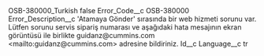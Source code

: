 <?xml version="1.0" encoding="UTF-8"?>
<CustomMetadata xmlns="http://soap.sforce.com/2006/04/metadata" xmlns:xsi="http://www.w3.org/2001/XMLSchema-instance" xmlns:xsd="http://www.w3.org/2001/XMLSchema">
    <label>OSB-380000_Turkish</label>
    <protected>false</protected>
    <values>
        <field>Error_Code__c</field>
        <value xsi:type="xsd:string">OSB-380000</value>
    </values>
    <values>
        <field>Error_Description__c</field>
        <value xsi:type="xsd:string">&apos;Atamaya Gönder&apos; sırasında bir web hizmeti sorunu var. Lütfen sorunu servis sipariş numarası ve aşağıdaki hata mesajının ekran görüntüsü ile birlikte guidanz@cummins.com &lt;mailto:guidanz@cummins.com&gt;  adresine bildiriniz.</value>
    </values>
    <values>
        <field>Id__c</field>
        <value xsi:nil="true"/>
    </values>
    <values>
        <field>Language__c</field>
        <value xsi:type="xsd:string">tr</value>
    </values>
</CustomMetadata>
